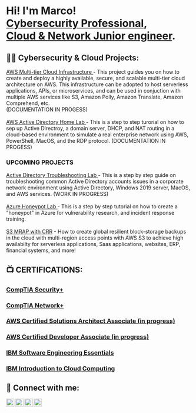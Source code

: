 <h1>Hi! I'm Marco! <br/> <a href="https://linkedin.com/in/marco-posadas">Cybersecurity Professional</a>, <br> <a href="https://linkedin.com/in/marco-posadas">Cloud & Network Junior engineer</a>.

<h2>👨‍💻 Cybersecurity & Cloud Projects:</h2>
<a href="https://www.github.com/marcopsd-dev/mt-cloud-pjt"> AWS Multi-tier Cloud Infrastructure </a>
  - This project guides you on how to create and deploy a highly available, secure, and scalable multi-tier cloud architecture on AWS. This infrastructure can be adopted to host serverless applications, APIs, or microservices, and can be used in conjuction with multiple AWS services like S3, Amazon Polly, Amazon Translate, Amazon Comprehend, etc. <br>(DOCUMENTATION IN PROGESS) <br><br>
<a href="https://www.github.com/marcopsd-dev/ActDrctLab"> AWS Active Directory Home Lab </a>
  - This is a step to step turorial on how to sep up Active Directroy, a domain server, DHCP, and NAT routing in a cloud-based environment to simulate a real enterprise network using AWS, PowerShell, MacOS, and the RDP protocol. (DOCUMENTATION IN PROGESS) <br>
<h3>UPCOMING PROJECTS</h3>
<a href="https://www.github.com/marcopsd-dev/ADTShooting"> Active Directory Troubleshooting Lab </a>
  - This is a step by step guide on troubleshooting common Active Directory accounts issues in a corporate network environment using Active Directory, Windows 2019 server, MacOS, and AWS services. (WORK IN PROGRESS)<br><br>
<a href="https://www.github.com/marcopsd-dev/CloudHP"> Azure Honeypot Lab </a> 
  - This is a step by step tutorial on how to create a "honeypot" in Azure for vulnerability research, and incident response training.<br><br>
<a href="https://github.com/marcopsd-dev/s3-mrap-crr">S3 MRAP with CRR</a>
  - How to create global resilient block-storage backups in the cloud with multi-region access points with AWS S3 to achieve high availabilty for serverless applications, Saas applications, websites, ERP, financial systems, and more! 

<h2>📺 CERTIFICATIONS:</h2>
<H3><a href="https://www.credly.com/badges/e9607fc6-10b9-4d05-affb-6f8bb02f5eb6/public_url">CompTIA Security+</a></H3>
<H3><a href="https://www.credly.com/badges/c75c7a43-52ef-4ac0-93a9-3908026395a9/public_url">CompTIA Network+</a></H3>
<H3><a href="">AWS Certified Solutions Architect Associate (in progress)</a></H3>
<H3><a href="">AWS Certified Developer Associate (in progress)</a></H3>
<H3><a href="https://www.credly.com/badges/24951604-3a72-450b-9083-77777ea63ebd/public_url">IBM Software Engineering Essentials</a></H3>
<H3><a href="https://www.coursera.org/account/accomplishments/verify/NQ3S18KRI2MF">IBM Introduction to Cloud Computing</a></H3>

<h2> 🤳 Connect with me:</h2>


[<img align="left" alt="Marco-Posadas | LinkedIn" width="22px" src="https://cdn.jsdelivr.net/npm/simple-icons@v3/icons/linkedin.svg" />][linkedin]
[<img align="left" alt="Marco-Posadas | Gmail" width="22px" src="https://cdn.jsdelivr.net/npm/simple-icons@3.13.0/icons/gmail.svg" />][Gmail]
[<img align="left" alt="Marco-Posadas | Twitter" width="22px" src="https://cdn.jsdelivr.net/npm/simple-icons@3.13.0/icons/twitter.svg" />][Twitter]
[<img align="left" alt="Marco-Posadas | Indeed" width="22px" src="https://cdn.jsdelivr.net/npm/simple-icons@3.13.0/icons/indeed.svg" />][Indeed]

[linkedin]: https://linkedin.com/in/marco-posadas
[Gmail]: mailto:marco.am.posadas@gmail.com
[Twitter]: https://x.com/Marcopsds
[Indeed]: https://profile.indeed.com/p/marcop-j14svkf
